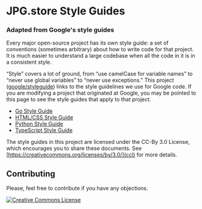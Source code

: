 # JPG.store Style Guides

### Adapted from Google's style guides

Every major open-source project has its own style guide: a set of conventions
(sometimes arbitrary) about how to write code for that project. It is much
easier to understand a large codebase when all the code in it is in a consistent
style.

“Style” covers a lot of ground, from “use camelCase for variable names” to
“never use global variables” to “never use exceptions.” This project
([google/styleguide](https://github.com/jpg-store/styleguide)) links to the style
guidelines we use for Google code. If you are modifying a project that
originated at Google, you may be pointed to this page to see the style guides
that apply to that project.

- [Go Style Guide][go]
- [HTML/CSS Style Guide][htmlcss]
- [Python Style Guide][py]
- [TypeScript Style Guide][ts]

The style guides in this project are licensed under the CC-By 3.0 License, which
encourages you to share these documents. See
[https://creativecommons.org/licenses/by/3.0/](ccl) for more details.

## Contributing

Please, feel free to contribute if you have any objections.

<a rel="license" href="https://creativecommons.org/licenses/by/3.0/"><img alt="Creative Commons License" style="border-width:0" src="https://i.creativecommons.org/l/by/3.0/88x31.png" /></a>

[go]: go/
[py]: https://jpg-store.github.io/styleguide/pyguide.html
[htmlcss]: https://jpg-store.github.io/styleguide/htmlcssguide.html
[ts]: https://jpg-store.github.io/styleguide/tsguide.html
